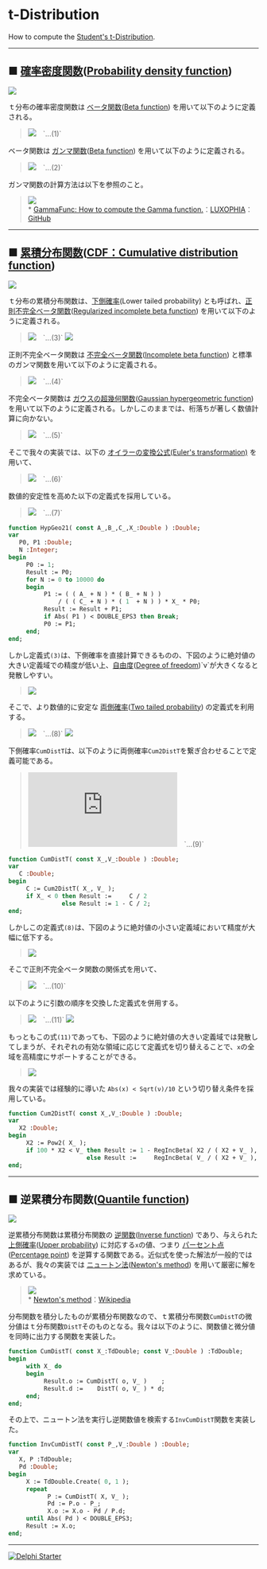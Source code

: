 # t-Distribution
How to compute the [Student's t-Distribution](https://en.wikipedia.org/wiki/Student%27s_t-distribution).

----
## ■ [確率密度関数](https://ja.wikipedia.org/wiki/確率密度関数)([Probability density function](https://en.wikipedia.org/wiki/Probability_density_function))

![](https://github.com/LUXOPHIA/t-Distribution/raw/master/--------/t-DF.png)  

ｔ分布の確率密度関数は [ベータ関数](https://ja.wikipedia.org/wiki/ベータ関数)([Beta function](https://en.wikipedia.org/wiki/Beta_function)) を用いて以下のように定義される。

> ![](https://latex.codecogs.com/svg.latex?\large&space;{P}\left({x}\right)\mathrm{{=}}\frac{1}{{2}\sqrt{\mathit{\nu}}{\mathrm{B}}\left({\frac{1}{2}\mathrm{,}\frac{\mathit{\nu}}{2}}\right)}{\left({{1}\mathrm{{&plus;}}\frac{{x}^{2}}{\mathit{\nu}}}\right)}^{\mathrm{{-}}\frac{\mathit{\nu}\mathrm{{&plus;}}{1}}{2}})　`...(1)`

ベータ関数は [ガンマ関数](https://ja.wikipedia.org/wiki/ガンマ関数)([Beta function](https://en.wikipedia.org/wiki/Beta_function)) を用いて以下のように定義される。

> ![](https://latex.codecogs.com/svg.latex?\large&space;{\mathrm{B}}\left({a\mathrm{,}b}\right)\mathrm{{=}}\mathop{\int}\nolimits_{0}\nolimits^{1}{{t}^{{a}\mathrm{{-}}{1}}{\left({{1}\mathrm{{-}}{t}}\right)}^{{b}\mathrm{{-}}{1}}dt}\mathrm{{=}}\frac{\Gamma\left({a}\right)\Gamma\left({b}\right)}{\Gamma\left({{a}\mathrm{{&plus;}}{b}}\right)})　`...(2)`

ガンマ関数の計算方法は以下を参照のこと。

> ![](https://media.githubusercontent.com/media/LUXOPHIA/GammaFunc/master/--------/Gamma.png)  
> \* [GammaFunc: How to compute the Gamma function.](https://github.com/LUXOPHIA/GammaFunc)：[LUXOPHIA](https://github.com/LUXOPHIA)：[GitHub](https://github.com)

----
## ■ [累積分布関数](https://ja.wikipedia.org/wiki/確率分布#.E5.88.86.E5.B8.83.E9.96.A2.E6.95.B0)([CDF：Cumulative distribution function](https://en.wikipedia.org/wiki/Cumulative_distribution_function))

![](https://github.com/LUXOPHIA/t-Distribution/raw/master/--------/t-CDF.png)  

ｔ分布の累積分布関数は、[下側確率](https://www.weblio.jp/content/下側確率)(Lower tailed probability) とも呼ばれ、[正則不完全ベータ関数](https://ja.wikipedia.org/wiki/不完全ベータ関数)([Regularized incomplete beta function](https://en.wikipedia.org/wiki/Beta_function#Incomplete_beta_function)) を用いて以下のように定義される。

> ![](https://latex.codecogs.com/svg.latex?\large&space;{P}\left({{X}\mathrm{\leq}{x}}\right)\mathrm{{=}}\mathop{\int}\nolimits_{\mathrm{{-}}\mathrm{\infty}}\nolimits^{x}{{P}\left({x}\right){dx}}\mathrm{{=}}{I}_{\mathit{\alpha}\left({x}\right)}\left({\frac{\mathit{\nu}}{2}\mathrm{,}\frac{\mathit{\nu}}{2}}\right))　`...(3)`  
> ![](https://latex.codecogs.com/svg.latex?\large&space;\mathit{\alpha}\left({x}\right)\mathrm{{=}}\frac{{x}\mathrm{{&plus;}}\sqrt{{x}^{2}\mathrm{{&plus;}}\mathit{\nu}}}{2\sqrt{{x}^{2}\mathrm{{&plus;}}\mathit{\nu}}})  

正則不完全ベータ関数は [不完全ベータ関数](https://ja.wikipedia.org/wiki/不完全ベータ関数)([Incomplete beta function](https://en.wikipedia.org/wiki/Beta_function#Incomplete_beta_function)) と標準のガンマ関数を用いて以下のように定義される。

> ![](https://latex.codecogs.com/svg.latex?\large&space;{I}_{z}\left({a\mathrm{,}b}\right)\mathrm{{=}}\frac{{\mathrm{B}}_{z}\left({a\mathrm{,}b}\right)}{{\mathrm{B}}\left({a\mathrm{,}b}\right)})　`...(4)`

不完全ベータ関数は [ガウスの超幾何関数](https://ja.wikipedia.org/wiki/超幾何級数)([Gaussian hypergeometric function](https://en.wikipedia.org/wiki/Hypergeometric_function)) を用いて以下のように定義される。しかしこのままでは、桁落ちが著しく数値計算に向かない。

> ![](https://latex.codecogs.com/svg.latex?\large&space;{\mathrm{B}}_{z}\left({a\mathrm{,}b}\right)\mathrm{{=}}\frac{{z}^{a}}{a}{{}_{2}{F}_{1}}\left({{a}{\mathrm{,}}{1}\mathrm{{-}}{b}{\mathrm{;}}{a}\mathrm{{&plus;}}{1}{\mathrm{;}}{z}}\right))　`...(5)`  

そこで我々の実装では、以下の [オイラーの変換公式(Euler's transformation)](https://en.wikipedia.org/wiki/Hypergeometric_function#Fractional_linear_transformations) を用いて、

> ![](https://latex.codecogs.com/svg.latex?\large&space;{}_{2}{F}_{1}\left({a\mathrm{,}b\mathrm{;}c\mathrm{;}z}\right)\mathrm{{=}}{\left({{1}\mathrm{{-}}{z}}\right)}^{{c}\mathrm{{-}}{a}\mathrm{{-}}{b}}{}_{2}{F}_{1}\left({{c}\mathrm{{-}}{a}{\mathrm{,}}{c}\mathrm{{-}}{b}{\mathrm{;}}{c}{\mathrm{;}}{z}}\right))　`...(6)`

数値的安定性を高めた以下の定義式を採用している。

> ![](https://latex.codecogs.com/svg.latex?\large&space;{\mathrm{B}}_{z}\left({a\mathrm{,}b}\right)\mathrm{{=}}\frac{{z}^{a}{\left({{1}\mathrm{{-}}{z}}\right)}^{b}}{a}&space;{{}_{2}{F}_{1}}\left({{1}{\mathrm{,}}{a}\mathrm{{&plus;}}{b}{\mathrm{;}}{a}\mathrm{{&plus;}}{1}{\mathrm{;}}{z}}\right))　`...(7)`


```Pascal
function HypGeo21( const A_,B_,C_,X_:Double ) :Double;
var
   P0, P1 :Double;
   N :Integer;
begin
     P0 := 1;
     Result := P0;
     for N := 0 to 10000 do
     begin
          P1 := ( ( A_ + N ) * ( B_ + N ) )
              / ( ( C_ + N ) * ( 1  + N ) ) * X_ * P0;
          Result := Result + P1;
          if Abs( P1 ) < DOUBLE_EPS3 then Break;
          P0 := P1;
     end;
end;
```

しかし定義式`(3)`は、下側確率を直接計算できるものの、下図のように絶対値の大きい定義域での精度が低い上、[自由度](https://ja.wikipedia.org/wiki/自由度)([Degree of freedom](https://en.wikipedia.org/wiki/Degrees_of_freedom_(physics_and_chemistry)))`ν`が大きくなると発散しやすい。

> ![](https://github.com/LUXOPHIA/t-Distribution/raw/master/--------/t-CDF(%CE%BD%2C%CE%BD)_100.png)

そこで、より数値的に安定な [両側確率](https://www.weblio.jp/content/両側確率)([Two tailed probability](https://en.wikipedia.org/wiki/One-_and_two-tailed_tests)) の定義式を利用する。

> ![](https://latex.codecogs.com/svg.latex?\large&space;{P}\left({{x}\mathrm{\leq}\left|{X}\right|}\right)\mathrm{{=}}\mathop{\int}\nolimits_{\mathrm{{-}}\mathrm{\infty}}\nolimits^{x}{{P}\left({x}\right){dx}}\mathrm{{&plus;}}\mathop{\int}\nolimits_{x}\nolimits^{\mathrm{{&plus;}}\mathrm{\infty}}{{P}\left({x}\right){dx}}\mathrm{{=}}{I}_{\mathit{\beta}\left({x}\right)}\left({\frac{\mathit{\nu}}{2}\mathrm{,}\frac{1}{2}}\right))　`...(8)`  
> ![](https://latex.codecogs.com/svg.latex?\large&space;\mathit{\beta}\left({x}\right)\mathrm{{=}}\frac{\mathit{\nu}}{{x}^{2}\mathrm{{&plus;}}\mathit{\nu}})  

下側確率`CumDistT`は、以下のように両側確率`Cum2DistT`を繋ぎ合わせることで定義可能である。

> ![](https://latex.codecogs.com/svg.latex?%5Clarge%20%7BP%7D%5Cleft%28%7B%7BX%7D%5Cmathrm%7B%5Cleq%7D%7Bx%7D%7D%5Cright%29%5Cmathrm%7B%7B%3D%7D%7D%5Cleft%5C%7B%7B%5Cbegin%7Barray%7D%7Bll%7D%7B%7B1%7D%5Cmathrm%7B%7B-%7D%7D%5Cfrac%7B%7BP%7D%5Cleft%28%7B%5Cmathrm%7B%7B&plus;%7D%7D%7Bx%7D%5Cmathrm%7B%5Cleq%7D%5Cleft%7C%7BX%7D%5Cright%7C%7D%5Cright%29%7D%7B2%7D%7D%26%7Bx%5Cmathrm%7B%3E%7D0%7D%5C%5C%20%7B%5Cfrac%7B1%7D%7B2%7D%7D%26%7B%7Bx%7D%5Cmathrm%7B%7B%3D%7D%7D%7B0%7D%7D%5C%5C%20%7B%5Cfrac%7B%7BP%7D%5Cleft%28%7B%5Cmathrm%7B%7B-%7D%7D%7Bx%7D%5Cmathrm%7B%5Cleq%7D%5Cleft%7C%7BX%7D%5Cright%7C%7D%5Cright%29%7D%7B2%7D%7D%26%7Bx%5Cmathrm%7B%3C%7D0%7D%5Cend%7Barray%7D%7D%5Cright.)　`...(9)`

```pascal
function CumDistT( const X_,V_:Double ) :Double;
var
   C :Double;
begin
     C := Cum2DistT( X_, V_ );
     if X_ < 0 then Result :=     C / 2
               else Result := 1 - C / 2;
end;
```

しかしこの定義式`(8)`は、下図のように絶対値の小さい定義域において精度が大幅に低下する。

> ![](https://github.com/LUXOPHIA/t-Distribution/raw/master/--------/t-CDF(%CE%BD%2C1)_5.png)

そこで正則不完全ベータ関数の関係式を用いて、

> ![](https://latex.codecogs.com/svg.latex?\large&space;{I}_{z}\left({{a}{\mathrm{,}}\hspace{0.33em}{b}}\right)\mathrm{{=}}{1}\mathrm{{-}}{I}_{{1}\mathrm{{-}}{z}}\left({{b}{\mathrm{,}}\hspace{0.33em}{a}}\right))　`...(10)`

以下のように引数の順序を交換した定義式を併用する。

> ![](https://latex.codecogs.com/svg.latex?\large&space;{P}\left({{x}\mathrm{\leq}\left|{X}\right|}\right)\mathrm{{=}}{1}\mathrm{{-}}{I}_{\mathit{\gamma}\left({x}\right)}\left({\frac{1}{2}{\mathrm{,}}\hspace{0.2em}\frac{\mathit{\nu}}{2}}\right))　`...(11)`  
> ![](https://latex.codecogs.com/svg.latex?\large&space;\mathit{\gamma}\left({x}\right)\mathrm{{=}}\frac{{x}^{2}}{{x}^{2}\mathrm{{&plus;}}\mathit{\nu}}) 

もっともこの式`(11)`であっても、下図のように絶対値の大きい定義域では発散してしまうが、それぞれの有効な領域に応じて定義式を切り替えることで、`x`の全域を高精度にサポートすることができる。

> ![](https://github.com/LUXOPHIA/t-Distribution/raw/master/--------/t-CDF(1%2C%CE%BD)_100.png)

我々の実装では経験的に導いた `Abs(x) < Sqrt(ν)/10` という切り替え条件を採用している。

```pascal
function Cum2DistT( const X_,V_:Double ) :Double;
var
   X2 :Double;
begin
     X2 := Pow2( X_ );
     if 100 * X2 < V_ then Result := 1 - RegIncBeta( X2 / ( X2 + V_ ), 1  / 2, V_ / 2 )
                      else Result :=     RegIncBeta( V_ / ( X2 + V_ ), V_ / 2, 1  / 2 );
end;
```

----
## ■ 逆累積分布関数([Quantile function](https://en.wikipedia.org/wiki/Quantile_function))

![](https://github.com/LUXOPHIA/t-Distribution/raw/master/--------/t-InvCDF.png)

逆累積分布関数は累積分布関数の [逆関数](https://ja.wikipedia.org/wiki/逆写像#.E9.80.86.E5.87.BD.E6.95.B0)([Inverse function](https://en.wikipedia.org/wiki/Inverse_function#Inverses_in_calculus)) であり、与えられた[上側確率](https://www.weblio.jp/content/上側確率)([Upper probability](https://en.wikipedia.org/wiki/Upper_and_lower_probabilities)) に対応する`x`の値、つまり [パーセント点](https://ja.wikipedia.org/wiki/分位数#.E3.83.91.E3.83.BC.E3.82.BB.E3.83.B3.E3.82.BF.E3.82.A4.E3.83.AB)([Percentage point](https://en.wikipedia.org/wiki/Percentage_point)) を逆算する関数である。近似式を使った解法が一般的ではあるが、我々の実装では [ニュートン法](https://ja.wikipedia.org/wiki/ニュートン法)([Newton's method](https://en.wikipedia.org/wiki/Newton%27s_method)) を用いて厳密に解を求めている。

> ![](https://upload.wikimedia.org/wikipedia/commons/e/e0/NewtonIteration_Ani.gif)  
> \* [Newton's method](https://en.wikipedia.org/wiki/Newton%27s_method)：[Wikipedia](https://www.wikipedia.org)

分布関数を積分したものが累積分布関数なので、ｔ累積分布関数`CumDistT`の微分値はｔ分布関数`DistT`そのものとなる。我々は以下のように、関数値と微分値を同時に出力する関数を実装した。

```Pascal
function CumDistT( const X_:TdDouble; const V_:Double ) :TdDouble;
begin
     with X_ do
     begin
          Result.o := CumDistT( o, V_ )    ;
          Result.d :=    DistT( o, V_ ) * d;
     end;
end;
```

その上で、ニュートン法を実行し逆関数値を検索する`InvCumDistT`関数を実装した。

```Pascal
function InvCumDistT( const P_,V_:Double ) :Double;
var
   X, P :TdDouble;
   Pd :Double;
begin
     X := TdDouble.Create( 0, 1 );
     repeat
           P := CumDistT( X, V_ );
           Pd := P.o - P_;
           X.o := X.o - Pd / P.d;
     until Abs( Pd ) < DOUBLE_EPS3;
     Result := X.o;
end;
```

----

[![Delphi Starter](http://img.en25.com/EloquaImages/clients/Embarcadero/%7B063f1eec-64a6-4c19-840f-9b59d407c914%7D_dx-starter-bn159.png)](https://www.embarcadero.com/jp/products/delphi/starter)
